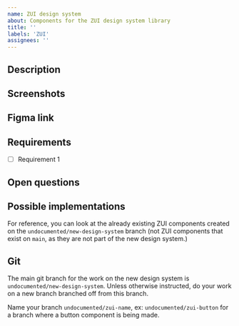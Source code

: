 ```yaml
---
name: ZUI design system
about: Components for the ZUI design system library
title: ''
labels: 'ZUI'
assignees: ''
---
```


## Description

## Screenshots

## Figma link

## Requirements

- [ ] Requirement 1

## Open questions

## Possible implementations

For reference, you can look at the already existing ZUI components created on the `undocumented/new-design-system` branch (not ZUI components that exist on `main`, as they are not part of the new design system.)

## Git

The main git branch for the work on the new design system is `undocumented/new-design-system`. Unless otherwise instructed, do your work on a new branch branched off from this branch.

Name your branch `undocumented/zui-name`, ex: `undocumented/zui-button` for a branch where a button component is being made.

